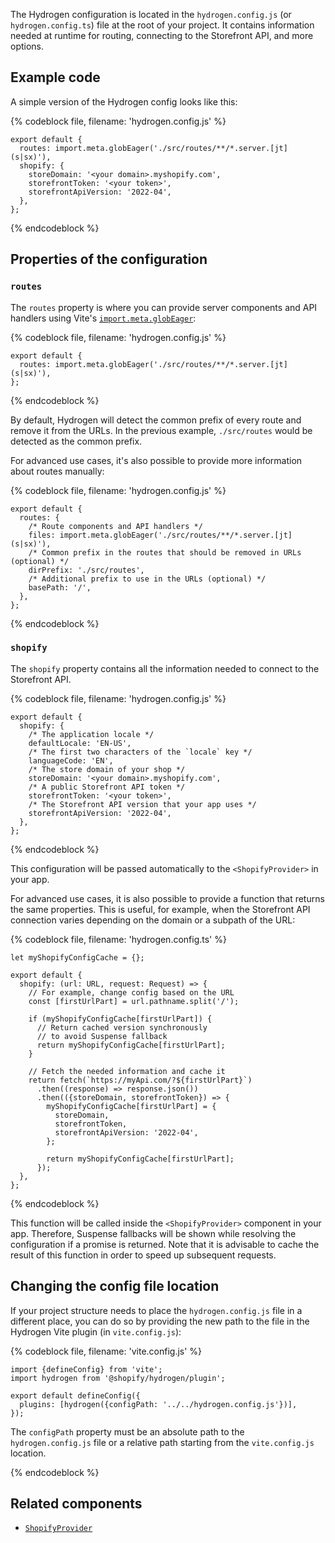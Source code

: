 The Hydrogen configuration is located in the `hydrogen.config.js` (or `hydrogen.config.ts`) file at the root of your project. It contains information needed at runtime for routing, connecting to the Storefront API, and more options.

## Example code

A simple version of the Hydrogen config looks like this:

{% codeblock file, filename: 'hydrogen.config.js' %}

```tsx
export default {
  routes: import.meta.globEager('./src/routes/**/*.server.[jt](s|sx)'),
  shopify: {
    storeDomain: '<your domain>.myshopify.com',
    storefrontToken: '<your token>',
    storefrontApiVersion: '2022-04',
  },
};
```

{% endcodeblock %}

## Properties of the configuration

### `routes`

The `routes` property is where you can provide server components and API handlers using Vite's [`import.meta.globEager`](https://vitejs.dev/guide/features.html#glob-import):

{% codeblock file, filename: 'hydrogen.config.js' %}

```tsx
export default {
  routes: import.meta.globEager('./src/routes/**/*.server.[jt](s|sx)'),
};
```

{% endcodeblock %}

By default, Hydrogen will detect the common prefix of every route and remove it from the URLs. In the previous example, `./src/routes` would be detected as the common prefix.

For advanced use cases, it's also possible to provide more information about routes manually:

{% codeblock file, filename: 'hydrogen.config.js' %}

```tsx
export default {
  routes: {
    /* Route components and API handlers */
    files: import.meta.globEager('./src/routes/**/*.server.[jt](s|sx)'),
    /* Common prefix in the routes that should be removed in URLs (optional) */
    dirPrefix: './src/routes',
    /* Additional prefix to use in the URLs (optional) */
    basePath: '/',
  },
};
```

{% endcodeblock %}

### `shopify`

The `shopify` property contains all the information needed to connect to the Storefront API.

{% codeblock file, filename: 'hydrogen.config.js' %}

```tsx
export default {
  shopify: {
    /* The application locale */
    defaultLocale: 'EN-US',
    /* The first two characters of the `locale` key */
    languageCode: 'EN',
    /* The store domain of your shop */
    storeDomain: '<your domain>.myshopify.com',
    /* A public Storefront API token */
    storefrontToken: '<your token>',
    /* The Storefront API version that your app uses */
    storefrontApiVersion: '2022-04',
  },
};
```

{% endcodeblock %}

This configuration will be passed automatically to the `<ShopifyProvider>` in your app.

For advanced use cases, it is also possible to provide a function that returns the same properties. This is useful, for example, when the Storefront API connection varies depending on the domain or a subpath of the URL:

{% codeblock file, filename: 'hydrogen.config.ts' %}

```tsx
let myShopifyConfigCache = {};

export default {
  shopify: (url: URL, request: Request) => {
    // For example, change config based on the URL
    const [firstUrlPart] = url.pathname.split('/');

    if (myShopifyConfigCache[firstUrlPart]) {
      // Return cached version synchronously
      // to avoid Suspense fallback
      return myShopifyConfigCache[firstUrlPart];
    }

    // Fetch the needed information and cache it
    return fetch(`https://myApi.com/?${firstUrlPart}`)
      .then((response) => response.json())
      .then(({storeDomain, storefrontToken}) => {
        myShopifyConfigCache[firstUrlPart] = {
          storeDomain,
          storefrontToken,
          storefrontApiVersion: '2022-04',
        };

        return myShopifyConfigCache[firstUrlPart];
      });
  },
};
```

{% endcodeblock %}

This function will be called inside the `<ShopifyProvider>` component in your app. Therefore, Suspense fallbacks will be shown while resolving the configuration if a promise is returned.
Note that it is advisable to cache the result of this function in order to speed up subsequent requests.

## Changing the config file location

If your project structure needs to place the `hydrogen.config.js` file in a different place, you can do so by providing the new path to the file in the Hydrogen Vite plugin (in `vite.config.js`):

{% codeblock file, filename: 'vite.config.js' %}

```tsx
import {defineConfig} from 'vite';
import hydrogen from '@shopify/hydrogen/plugin';

export default defineConfig({
  plugins: [hydrogen({configPath: '../../hydrogen.config.js'})],
});
```

The `configPath` property must be an absolute path to the `hydrogen.config.js` file or a relative path starting from the `vite.config.js` location.

{% endcodeblock %}

## Related components

- [`ShopifyProvider`](/api/hydrogen/components/global/shopifyprovider)
